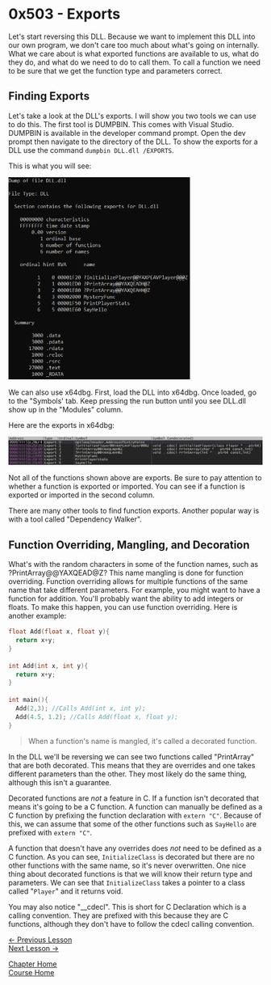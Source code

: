 # 0x503 - Exports
Let's start reversing this DLL. Because we want to implement this DLL into our own program, we don't care too much about what's going on internally. What we care about is what exported functions are available to us, what do they do, and what do we need to do to call them. To call a function we need to be sure that we get the function type and parameters correct.

## Finding Exports
Let's take a look at the DLL's exports. I will show you two tools we can use to do this. The first tool is DUMPBIN. This comes with Visual Studio. DUMPBIN is available in the developer command prompt. Open the dev prompt then navigate to the directory of the DLL. To show the exports for a DLL use the command `dumpbin DLL.dll /EXPORTS`.

This is what you will see:

<p>
  <img height="400" src="[ignore]/Dumpbin.png">
</p>

We can also use x64dbg. First, load the DLL into x64dbg. Once loaded, go to the "Symbols' tab. Keep pressing the run button until you see DLL.dll show up in the "Modules" column.

Here are the exports in x64dbg:

<p>
  <img src="[ignore]/x64dbgExports.png">
</p>

Not all of the functions shown above are exports. Be sure to pay attention to whether a function is exported or imported. You can see if a function is exported or imported in the second column.

There are many other tools to find function exports. Another popular way is with a tool called "Dependency Walker".


## Function Overriding, Mangling, and Decoration
What's with the random characters in some of the function names, such as ?PrintArray@@YAXQEAD@Z? This name mangling is done for function overriding. Function overriding allows for multiple functions of the same name that take different parameters. For example, you might want to have a function for addition. You'll probably want the ability to add integers or floats. To make this happen, you can use function overriding. Here is another example:

```c++
float Add(float x, float y){
  return x+y;
}

int Add(int x, int y){
  return x+y;
}

int main(){
  Add(2,3); //Calls Add(int x, int y);
  Add(4.5, 1.2); //Calls Add(float x, float y);
}
```

> When a function's name is mangled, it's called a  decorated function.

In the DLL we'll be reversing we can see two functions called "PrintArray" that are both decorated. This means that they are overrides and one takes different parameters than the other. They most likely do the same thing, although this isn't a guarantee. 

Decorated functions are *not* a feature in C. If a function isn't decorated that means it's going to be a C function. A function can manually be defined as a C function by prefixing the function declaration with `extern "C"`. Because of this, we can assume that some of the other functions such as `SayHello` are prefixed with `extern "C"`.

A function that doesn't have any overrides does *not* need to be defined as a C function. As you can see, `InitializeClass` is decorated but there are no other functions with the same name, so it's never overwritten. One nice thing about decorated functions is that we will know their return type and parameters. We can see that `InitializeClass` takes a pointer to a class called "`Player`" and it returns void. 

You may also notice "__cdecl". This is short for C Declaration which is a calling convention. They are prefixed with this because they are C functions, although they don't have to follow the cdecl calling convention.

[<- Previous Lesson](0x502-DLLBasics.md)  
[Next Lesson ->](0x504-SayHello.md)  

[Chapter Home](0x500-DLL.md)  
[Course Home](../README.md)  